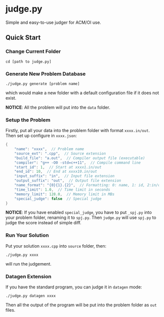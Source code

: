 # judge.py
Simple and easy-to-use judger for ACM/OI use.

## Quick Start
### Change Current Folder

```
cd [path to judge.py]
```

### Generate New Problem Database

```
./judge.py generate [problem name]
```

which would make a new folder with a default configuration file if it does not exist.

**NOTICE**: All the problem will put into the `data` folder.

### Setup the Problem
Firstly, put all your data into the problem folder with format `xxxx.in/out`.
Then set up configure in `xxxx.json`:

```c
{
    "name": "xxxx",  // Problem name
    "source_ext": ".cpp",  // Source extension
    "build_file": "a.out",  // Compiler output file (executable)
    "compiler": "g++ -O0 -std=c++11",  // Compile command line
    "start_id": 1,  // Start at xxxx1.in/out
    "end_id": 10,  // End at xxxx10.in/out
    "input_suffix": "in",  // Input file extension
    "output_suffix": "out",  // Output file extension
    "name_format": "{0}{1}.{2}",  // Formatting: 0: name, 1: id, 2:in/out
    "time_limit": 1.0,  // Time limit in seconds
    "memory_limit": 128.0,  // Memory limit in MBs
    "special_judge": false  // Special judge
}
```

**NOTICE**: If you have enabled `special_judge`, you have to put `_spj.py` into your problem folder, renaming it to `spj.py`. Then `judge.py` will use `spj.py` to judge the score instead of simple diff.

### Run Your Solution
Put your solution `xxxx.cpp` into `source` folder, then:

```
./judge.py xxxx
```

will run the judgement.

### Datagen Extension
If you have the standard program, you can judge it in `datagen` mode:

```
./judge.py datagen xxxx
```

Then all the output of the program will be put into the problem folder as `out` files.

